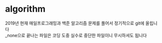 # algorithm
2019년 현재 매일프로그래밍과 백준 알고리즘 문제를 풀어서 정기적으로 git에 올립니다<br>
_none으로 끝나는 파일은 코딩 도중 실수로 중단한 파일이니 무시하셔도 됩니다
